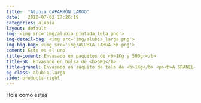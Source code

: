 ```yaml
---
title:  "Alubia CAPARRÓN LARGO"
date:   2016-07-02 17:26:19
categories: alubia
layout: default
img: <img src='img/alubia_pintada_tela.png'>
img-detail-bag: <img src='img/alubia_larga.png'>
img-big-bag: <img src='img/ALUBIA-LARGA-5K.png'>
coment: Este es el uno
title-coment: Envasado en paquetes de <b>1Kg y 500gr</b>
title-5K: Envasado en bolsa de <b>5Kg</b>
title-granel: Envasado en saquito de tela de <b>1Kg</b> <p><b>A GRANEL</b><br> Envasado en sacos de <b>10Kg y 25Kg</b> 
bg-class: alubia-larga
side: products-right
---
```


Hola como estas